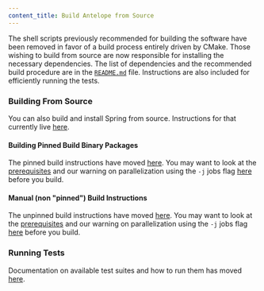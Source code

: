 ```yaml
---
content_title: Build Antelope from Source
---
```


The shell scripts previously recommended for building the software have been removed in favor of a build process entirely driven by CMake. Those wishing to build from source are now responsible for installing the necessary dependencies. The list of dependencies and the recommended build procedure are in the [`README.md`](https://github.com/AntelopeIO/spring/blob/main/README.md) file. Instructions are also included for efficiently running the tests.

### Building From Source
You can also build and install Spring from source. Instructions for that currently live [here](https://github.com/AntelopeIO/spring/blob/main/README.md#build-and-install-from-source).

#### Building Pinned Build Binary Packages
The pinned build instructions have moved [here](https://github.com/AntelopeIO/spring/blob/main/README.md#pinned-build). You may want to look at the [prerequisites](https://github.com/AntelopeIO/spring/blob/main/README.md#prerequisites) and our warning on parallelization using the `-j` jobs flag [here](https://github.com/AntelopeIO/spring/blob/main/README.md#step-3---build) before you build.

#### Manual (non "pinned") Build Instructions
The unpinned build instructions have moved [here](https://github.com/AntelopeIO/spring/blob/main/README.md#unpinned-build). You may want to look at the [prerequisites](https://github.com/AntelopeIO/spring/blob/main/README.md#prerequisites) and our warning on parallelization using the `-j` jobs flag [here](https://github.com/AntelopeIO/spring/blob/main/README.md#step-3---build) before you build.

### Running Tests
Documentation on available test suites and how to run them has moved [here](https://github.com/AntelopeIO/spring/blob/main/README.md#test).
